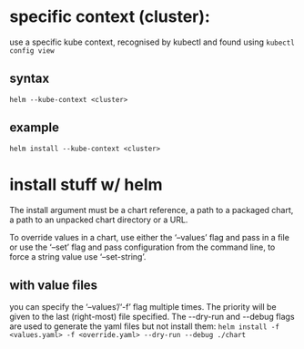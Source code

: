 # specific context (cluster):
use a specific kube context, recognised by kubectl and found using ```kubectl config view```
## syntax
```helm --kube-context <cluster>```
## example
```helm install --kube-context <cluster>```

# install stuff w/ helm
The install argument must be a chart reference, a path to a packaged chart, a path to an unpacked chart directory or a URL.

To override values in a chart, use either the ‘–values’ flag and pass in a file or use the ‘–set’ flag and pass configuration from the command line, to force a string value use ‘–set-string’.

## with value files
you can specify the ‘–values’/‘-f’ flag multiple times. The priority will be given to the last (right-most) file specified. The --dry-run and --debug flags are used to generate the yaml files but not install them:
```helm install -f <values.yaml> -f <override.yaml> --dry-run --debug ./chart```